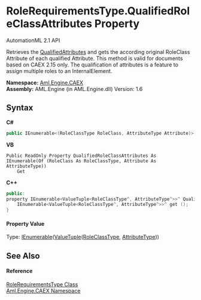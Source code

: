 # RoleRequirementsType.QualifiedRoleClassAttributes Property 
AutomationML 2.1 API 

Retrieves the <a href="P_Aml_Engine_CAEX_RoleRequirementsType_QualifiedAttributes">QualifiedAttributes</a> and gets the according original RoleClass Attribute of each qualified Attribute. This method is valid for documents based on CAEX 2.15 only. The qualification of attributes is a feature to assign multiple roles to an InternalElement.

**Namespace:**&nbsp;<a href="N_Aml_Engine_CAEX">Aml.Engine.CAEX</a><br />**Assembly:**&nbsp;AML.Engine (in AML.Engine.dll) Version: 1.6

## Syntax

**C#**<br />
``` C#
public IEnumerable<(RoleClassType RoleClass, AttributeType Attribute)> QualifiedRoleClassAttributes { get; }
```

**VB**<br />
``` VB
Public ReadOnly Property QualifiedRoleClassAttributes As IEnumerable(Of (RoleClass As RoleClassType, Attribute As AttributeType))
	Get
```

**C++**<br />
``` C++
public:
property IEnumerable<ValueTuple<RoleClassType^, AttributeType^>>^ QualifiedRoleClassAttributes {
	IEnumerable<ValueTuple<RoleClassType^, AttributeType^>>^ get ();
}
```


#### Property Value
Type: <a href="https://docs.microsoft.com/dotnet/api/system.collections.generic.ienumerable-1" target="_parent" rel="noopener noreferrer">IEnumerable</a>(<a href="https://docs.microsoft.com/dotnet/api/system.valuetuple-2" target="_parent" rel="noopener noreferrer">ValueTuple</a>(<a href="T_Aml_Engine_CAEX_RoleClassType">RoleClassType</a>, <a href="T_Aml_Engine_CAEX_AttributeType">AttributeType</a>))

## See Also


#### Reference
<a href="T_Aml_Engine_CAEX_RoleRequirementsType">RoleRequirementsType Class</a><br /><a href="N_Aml_Engine_CAEX">Aml.Engine.CAEX Namespace</a><br />